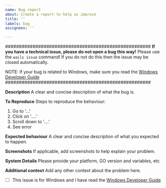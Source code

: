 ```yaml
---
name: Bug report
about: Create a report to help us improve
title: ''
labels: bug
assignees: ''

---
```


#####################################################
     **If you have a technical issue, please do not open a bug this way!** 
                      Please use the `wails issue` command!
          If you do not do this then the issue may be closed automatically.                      

 NOTE: If your bug is related to Windows, make sure you read 
 the [Windows Developer Guide](https://wails.app/guides/windows/)
#####################################################

**Description**
A clear and concise description of what the bug is.

**To Reproduce**
Steps to reproduce the behaviour:
1. Go to '...'
2. Click on '....'
3. Scroll down to '....'
4. See error

**Expected behaviour**
A clear and concise description of what you expected to happen.

**Screenshots**
If applicable, add screenshots to help explain your problem.

**System Details**
Please provide your platform, GO version and variables, etc

**Additional context**
Add any other context about the problem here.

- [ ] This issue is for Windows and I have read the [Windows Developer Guide](https://wails.app/guides/windows/)
